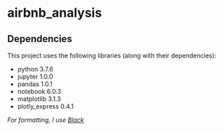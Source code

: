 # airbnb_analysis

## Dependencies
This project uses the following libraries (along with their dependencies):
- python 3.7.6
- jupyter 1.0.0
- pandas 1.0.1
- notebook 6.0.3
- matplotlib 3.1.3
- plotly_express 0.4.1

_For formatting, I use [Black](https://pypi.org/project/black/)_
